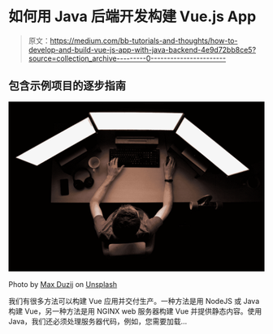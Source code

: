 # 如何用 Java 后端开发构建 Vue.js App

> 原文：<https://medium.com/bb-tutorials-and-thoughts/how-to-develop-and-build-vue-js-app-with-java-backend-4e9d72bb8ce5?source=collection_archive---------0----------------------->

## 包含示例项目的逐步指南

![](img/b78b4a914b6eb5d04b2db0d93a992846.png)

Photo by [Max Duzij](https://unsplash.com/@max_duz?utm_source=medium&utm_medium=referral) on [Unsplash](https://unsplash.com?utm_source=medium&utm_medium=referral)

我们有很多方法可以构建 Vue 应用并交付生产。一种方法是用 NodeJS 或 Java 构建 Vue，另一种方法是用 NGINX web 服务器构建 Vue 并提供静态内容。使用 Java，我们还必须处理服务器代码，例如，您需要加载…
